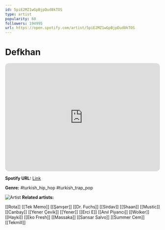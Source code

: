 ```yaml
---
id: 5piE2MZ1wGpBjpDud8kTOS
type: artist
popularity: 60
followers: 194995
url: https://open.spotify.com/artist/5piE2MZ1wGpBjpDud8kTOS
---
```

# Defkhan

<iframe style="border-radius:12px" src="https://open.spotify.com/embed/artist/5piE2MZ1wGpBjpDud8kTOS" width="100%" height="352" frameBorder="0" allowfullscreen="" allow="autoplay; clipboard-write; encrypted-media; fullscreen; picture-in-picture" loading="lazy"></iframe>

**Spotify URL:** [Link](https://open.spotify.com/artist/5piE2MZ1wGpBjpDud8kTOS)

**Genre:**  #turkish_hip_hop #turkish_trap_pop

![Artist](https://i.scdn.co/image/ab67616d0000b273ae03d01bd0a03f28f1866593)
**Related artists:**

[[Rota]]
[[Tek Memo]]
[[Şanışer]]
[[Dr. Fuchs]]
[[Sirdav]]
[[Shaan]]
[[Mustic]]
[[Canbay]]
[[Yener Çevik]]
[[Yener]]
[[Erci E]]
[[Anıl Piyancı]]
[[Wolker]]
[[Hayki]]
[[Eko Fresh]]
[[Massaka]]
[[Sansar Salvo]]
[[Summer Cem]]
[[Tekmill]]
